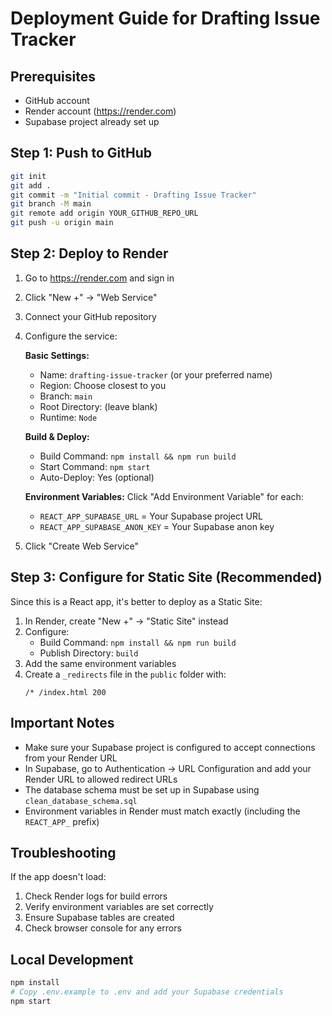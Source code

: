 # Deployment Guide for Drafting Issue Tracker

## Prerequisites
- GitHub account
- Render account (https://render.com)
- Supabase project already set up

## Step 1: Push to GitHub

```bash
git init
git add .
git commit -m "Initial commit - Drafting Issue Tracker"
git branch -M main
git remote add origin YOUR_GITHUB_REPO_URL
git push -u origin main
```

## Step 2: Deploy to Render

1. Go to https://render.com and sign in
2. Click "New +" → "Web Service"
3. Connect your GitHub repository
4. Configure the service:

   **Basic Settings:**
   - Name: `drafting-issue-tracker` (or your preferred name)
   - Region: Choose closest to you
   - Branch: `main`
   - Root Directory: (leave blank)
   - Runtime: `Node`

   **Build & Deploy:**
   - Build Command: `npm install && npm run build`
   - Start Command: `npm start`
   - Auto-Deploy: Yes (optional)

   **Environment Variables:**
   Click "Add Environment Variable" for each:
   - `REACT_APP_SUPABASE_URL` = Your Supabase project URL
   - `REACT_APP_SUPABASE_ANON_KEY` = Your Supabase anon key

5. Click "Create Web Service"

## Step 3: Configure for Static Site (Recommended)

Since this is a React app, it's better to deploy as a Static Site:

1. In Render, create "New +" → "Static Site" instead
2. Configure:
   - Build Command: `npm install && npm run build`
   - Publish Directory: `build`
3. Add the same environment variables
4. Create a `_redirects` file in the `public` folder with:
   ```
   /* /index.html 200
   ```

## Important Notes

- Make sure your Supabase project is configured to accept connections from your Render URL
- In Supabase, go to Authentication → URL Configuration and add your Render URL to allowed redirect URLs
- The database schema must be set up in Supabase using `clean_database_schema.sql`
- Environment variables in Render must match exactly (including the `REACT_APP_` prefix)

## Troubleshooting

If the app doesn't load:
1. Check Render logs for build errors
2. Verify environment variables are set correctly
3. Ensure Supabase tables are created
4. Check browser console for any errors

## Local Development

```bash
npm install
# Copy .env.example to .env and add your Supabase credentials
npm start
```